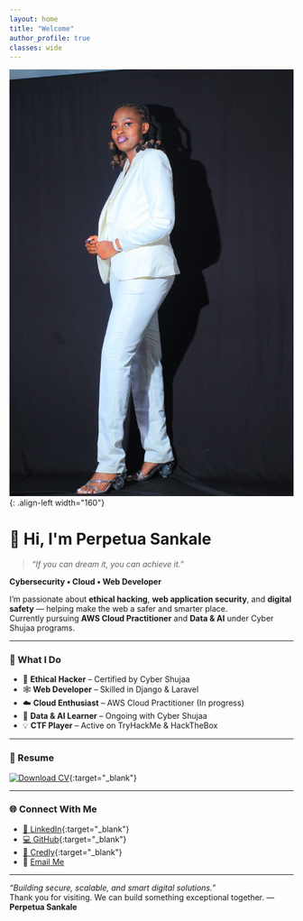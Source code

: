 ```yaml
---
layout: home
title: "Welcome"
author_profile: true
classes: wide
---
```


![Profile Image](/profile.jpeg){: .align-left width="160"}

# 👋 Hi, I'm Perpetua Sankale

> _“If you can dream it, you can achieve it.”_

**Cybersecurity • Cloud • Web Developer**

I’m passionate about **ethical hacking**, **web application security**, and **digital safety** — helping make the web a safer and smarter place.  
Currently pursuing **AWS Cloud Practitioner** and **Data & AI** under Cyber Shujaa programs.

---

### 🎯 What I Do
- 🧠 **Ethical Hacker** – Certified by Cyber Shujaa  
- 🕸️ **Web Developer** – Skilled in Django & Laravel  
- ☁️ **Cloud Enthusiast** – AWS Cloud Practitioner (In progress)  
- 🤖 **Data & AI Learner** – Ongoing with Cyber Shujaa  
- 💡 **CTF Player** – Active on TryHackMe & HackTheBox  

---

### 📄 Resume
[![Download CV](https://img.shields.io/badge/Download%20CV-PDF-green?style=for-the-badge&logo=adobeacrobatreader)](/files/Perpetua_Sankale_CV.pdf){:target="_blank"}

---

### 🌐 Connect With Me
- [💼 LinkedIn](https://www.linkedin.com/in/Perpetua-Sankale){:target="_blank"}  
- [💻 GitHub](https://github.com/Perpetua-k){:target="_blank"}  
- [🏅 Credly](https://www.credly.com/users/perpetua-sankale){:target="_blank"}  
- 📧 [Email Me](mailto:sankperpe@gmail.com)

---

_“Building secure, scalable, and smart digital solutions.”_  
Thank you for visiting. We can build something exceptional together.
— **Perpetua Sankale**
